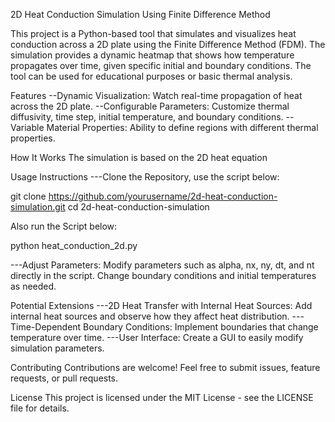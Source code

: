 2D Heat Conduction Simulation Using Finite Difference Method


This project is a Python-based tool that simulates and visualizes heat conduction across a 2D plate using the Finite Difference Method (FDM). The simulation provides a dynamic heatmap that shows how temperature propagates over time, given specific initial and boundary conditions. The tool can be used for educational purposes or basic thermal analysis.


 Features
--Dynamic Visualization: Watch real-time propagation of heat across the 2D plate.
--Configurable Parameters: Customize thermal diffusivity, time step, initial temperature, and boundary conditions.
--Variable Material Properties: Ability to define regions with different thermal properties.

 How It Works
The simulation is based on the 2D heat equation


 Usage Instructions
---Clone the Repository, use the script below:

git clone https://github.com/yourusername/2d-heat-conduction-simulation.git
cd 2d-heat-conduction-simulation

Also run the Script below:

python heat_conduction_2d.py

---Adjust Parameters:
Modify parameters such as alpha, nx, ny, dt, and nt directly in the script.
Change boundary conditions and initial temperatures as needed.


 Potential Extensions
---2D Heat Transfer with Internal Heat Sources: Add internal heat sources and observe how they affect heat distribution.
---Time-Dependent Boundary Conditions: Implement boundaries that change temperature over time.
---User Interface: Create a GUI to easily modify simulation parameters.

 Contributing
Contributions are welcome! Feel free to submit issues, feature requests, or pull requests.

 License
This project is licensed under the MIT License - see the LICENSE file for details.


